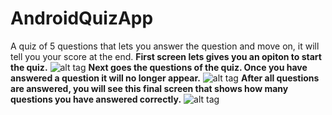 # AndroidQuizApp
A quiz of 5 questions that lets you answer the question and move on, it will tell you your score at the end.
**First screen lets gives you an opiton to start the quiz.**
![alt tag](https://cloud.githubusercontent.com/assets/16662065/14973389/00a6cf0e-109c-11e6-8f00-ac534c3a6bd7.PNG)
**Next goes the questions of the quiz. Once you have answered a question it will no longer appear.**
![alt tag](https://cloud.githubusercontent.com/assets/16662065/14973393/0601c1f2-109c-11e6-8c27-5097ba226537.PNG)
**After all questions are answered, you will see this final screen that shows how many questions you have answered correctly.**
![alt tag](https://cloud.githubusercontent.com/assets/16662065/14973396/093c25b0-109c-11e6-9c61-25e0531d568c.PNG)
	
